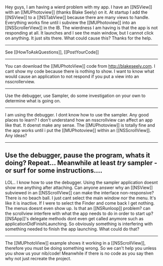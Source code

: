 Hey guys,
I am having a wierd problem with my app. I have an [[NSView]] with an [[MUPhotoview]] (thanks Blake Seely) on it. At startup I add the [[NSView]] to a [[NSTabView]] because there are many views to handle. Everything works fine until i subview the [[MUPhotoview]] into an [[NSScrollerView]] in the IB. The wierdness I am having is that the app is not responding at all. It launches and I see the main window, but I cannot click on anything. It just sits there. What could cause this? Thanks for the help.

----

See [[HowToAskQuestions]], [[PostYourCode]]

----

You can download the [[MUPhotoView]] code from http://blakeseely.com. I cant show my code because there is nothing to show. I want to know what would cause an application to not respond if you put a view into an nsscrollerview.

----
Use the debugger, use Sampler, do some investigation on your own to determine what is going on.

----
I am using the debugger. I dont know how to use the sampler. Any good places to learn? I don't understand how an nsscrollview can affect an app like that. It doenst make any sense. The [[MUPhotoview]] is totally fine and the app works until i put the [[MUPhotoview]] within an [[NSScrollView]]. Any ideas?

----
Use the debugger, pause the program, whats it doing? Repeat... Meanwhile at least _try_ sampler - or surf for some instructions.... 
----
LOL.. I know how to use the debugger. Using the sampler application doesnt show me anything after attaching. Can anyone answer why an [[NSView]] subviewed in an [[NSScrollView]] can make the interface non-responsive? There is no beach ball. I just cant select the main window nor the menu. It's like it is inactive. If I were to select the Finder and come back I get nothing. The menus doesnt even show up. Is that an [[NSRunloop]] problem? can the scrollview interfere with what the app needs to do in order to start up? [[NSApp]]'s delegate methods dont even get called anymore such as applicationDidFinishLaunching. So obviously something is interfering with something needed to finish the app launching. What could do that?

----
The [[MUPhotoView]] example shows it working in a [[NSScrollView]], therefore you must be doing something wrong.  So we can't help you unless you show us your nib/code! Meanwhile if there is no code as you say then why not just recreate the project.
